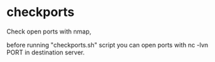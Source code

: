 # checkports

Check open ports with nmap,


before running "checkports.sh" script you can open ports with nc -lvn PORT in destination server.

